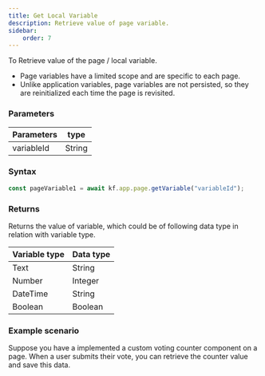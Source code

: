 ```yaml
---
title: Get Local Variable
description: Retrieve value of page variable.
sidebar:
    order: 7
---
```


To Retrieve value of the page / local variable.

-   Page variables have a limited scope and are specific to each page.
-   Unlike application variables, page variables are not persisted, so they are
    reinitialized each time the page is revisited.

### Parameters

| Parameters | type   |
| ---------- | ------ |
| variableId | String |

### Syntax

```js
const pageVariable1 = await kf.app.page.getVariable("variableId");
```

### Returns

Returns the value of variable, which could be of following data type in relation
with variable type.

| Variable type | Data type |
| ------------- | --------- |
| Text          | String    |
| Number        | Integer   |
| DateTime      | String    |
| Boolean       | Boolean   |

### Example scenario

Suppose you have a implemented a custom voting counter component on a page. 
When a user submits their vote, you can retrieve the counter value and save this data.
